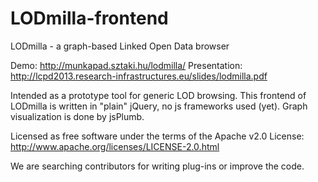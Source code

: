 LODmilla-frontend
=================

LODmilla - a graph-based Linked Open Data browser

Demo: http://munkapad.sztaki.hu/lodmilla/
Presentation: http://lcpd2013.research-infrastructures.eu/slides/lodmilla.pdf

Intended as a prototype tool for generic LOD browsing. 
This frontend of LODmilla is written in "plain" jQuery, no js frameworks used (yet).
Graph visualization is done by jsPlumb.

Licensed as free software under the terms of the Apache v2.0 License: http://www.apache.org/licenses/LICENSE-2.0.html

We are searching contributors for writing plug-ins or improve the code.
